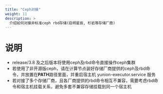 ```yaml
---
title: "Ceph对接"
weight: 11
description: >
  介绍如何对接非标准ceph rbd存储(启明星辰, 杉岩等存储厂商)
---
```


# 说明
- release/3.8 及之后版本将使用ceph及rbd命令直接操作ceph集群
- 若使用了非开源版ceph，请在计算节点装好存储厂商提供的ceph及rbd命令，并放置在**PATH**路径里面，并重启宿主机 yunion-executor.service 服务
- 若对接了多个存储厂商，且各厂商提供的rbd命令相互不兼容，需要考虑rbd命令和宿主机挂载关系，避免多套不兼容存储挂载到同一个宿主机
